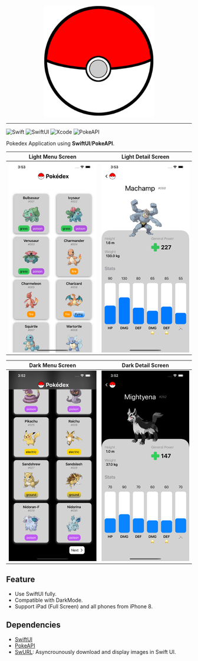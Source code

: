 <p align='center'><img src='logo.png' width=300/></p>

---

![Swift](https://img.shields.io/badge/swift-5.3.2-orange.svg?style=for-the-badge)
![SwiftUI](https://img.shields.io/badge/use-swift_ui-orange.svg?style=for-the-badge)
![Xcode](https://img.shields.io/badge/Xcode-12.4_GM_Seed-blue.svg?style=for-the-badge)
![PokeAPI](https://img.shields.io/badge/PokeAPI-V2-blue.svg?style=for-the-badge)


Pokedex Application using **SwiftUI**/**PokeAPI**.


| Light Menu Screen          | Light Detail Screen        |
| -------------------------- | -------------------------- |
| ![](lightMenu.png)         | ![](lightDetail.png)       |

| Dark Menu Screen           | Dark Detail Screen         |
| -------------------------- | -------------------------- |
| ![](darkMenu.png)          | ![](darkDetail.png)        |


## Feature

- Use SwiftUI fully.
- Compatible with DarkMode.
- Support iPad (Full Screen) and all phones from iPhone 8.

## Dependencies

- [SwiftUI](https://developer.apple.com/xcode/swiftui/)
- [PokeAPI](https://pokeapi.co/)
- [SwURL](https://github.com/cmtrounce/SwURL): Asyncrounously download and display images in Swift UI.
